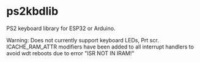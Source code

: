 # ps2kbdlib
PS2 keyboard library for ESP32 or Arduino.

Warning: Does not currently support keyboard LEDs, Prt scr.
ICACHE_RAM_ATTR modifiers have been added to all interrupt handlers to avoid wdt reboots due to error "ISR NOT IN IRAM!"

